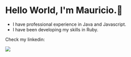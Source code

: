 # Hello World, I'm Mauricio.👋

* I have professional experience in Java and Javascript.
* I have been developing my skills in Ruby.

Check my linkedin:

[<img src="https://img.shields.io/badge/-LinkedIn-%230077B5?style=for-the-badge&logo=linkedin&logoColor=white">](https://www.linkedin.com/in/mauricio-mds)
